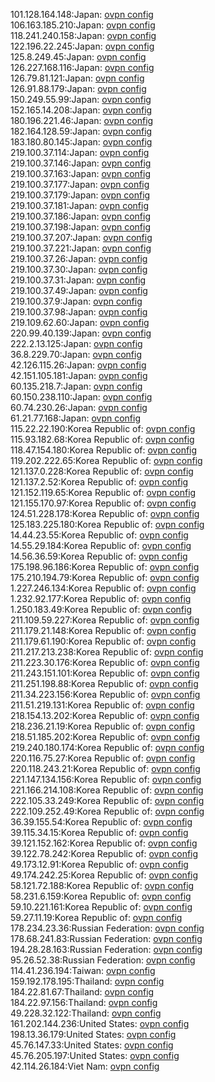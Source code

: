 101.128.164.148:Japan: [ovpn config](vpn/101_128_164_148.ovpn)  
106.163.185.210:Japan: [ovpn config](vpn/106_163_185_210.ovpn)  
118.241.240.158:Japan: [ovpn config](vpn/118_241_240_158.ovpn)  
122.196.22.245:Japan: [ovpn config](vpn/122_196_22_245.ovpn)  
125.8.249.45:Japan: [ovpn config](vpn/125_8_249_45.ovpn)  
126.227.168.116:Japan: [ovpn config](vpn/126_227_168_116.ovpn)  
126.79.81.121:Japan: [ovpn config](vpn/126_79_81_121.ovpn)  
126.91.88.179:Japan: [ovpn config](vpn/126_91_88_179.ovpn)  
150.249.55.99:Japan: [ovpn config](vpn/150_249_55_99.ovpn)  
152.165.14.208:Japan: [ovpn config](vpn/152_165_14_208.ovpn)  
180.196.221.46:Japan: [ovpn config](vpn/180_196_221_46.ovpn)  
182.164.128.59:Japan: [ovpn config](vpn/182_164_128_59.ovpn)  
183.180.80.145:Japan: [ovpn config](vpn/183_180_80_145.ovpn)  
219.100.37.114:Japan: [ovpn config](vpn/219_100_37_114.ovpn)  
219.100.37.146:Japan: [ovpn config](vpn/219_100_37_146.ovpn)  
219.100.37.163:Japan: [ovpn config](vpn/219_100_37_163.ovpn)  
219.100.37.177:Japan: [ovpn config](vpn/219_100_37_177.ovpn)  
219.100.37.179:Japan: [ovpn config](vpn/219_100_37_179.ovpn)  
219.100.37.181:Japan: [ovpn config](vpn/219_100_37_181.ovpn)  
219.100.37.186:Japan: [ovpn config](vpn/219_100_37_186.ovpn)  
219.100.37.198:Japan: [ovpn config](vpn/219_100_37_198.ovpn)  
219.100.37.207:Japan: [ovpn config](vpn/219_100_37_207.ovpn)  
219.100.37.221:Japan: [ovpn config](vpn/219_100_37_221.ovpn)  
219.100.37.26:Japan: [ovpn config](vpn/219_100_37_26.ovpn)  
219.100.37.30:Japan: [ovpn config](vpn/219_100_37_30.ovpn)  
219.100.37.31:Japan: [ovpn config](vpn/219_100_37_31.ovpn)  
219.100.37.49:Japan: [ovpn config](vpn/219_100_37_49.ovpn)  
219.100.37.9:Japan: [ovpn config](vpn/219_100_37_9.ovpn)  
219.100.37.98:Japan: [ovpn config](vpn/219_100_37_98.ovpn)  
219.109.62.60:Japan: [ovpn config](vpn/219_109_62_60.ovpn)  
220.99.40.139:Japan: [ovpn config](vpn/220_99_40_139.ovpn)  
222.2.13.125:Japan: [ovpn config](vpn/222_2_13_125.ovpn)  
36.8.229.70:Japan: [ovpn config](vpn/36_8_229_70.ovpn)  
42.126.115.26:Japan: [ovpn config](vpn/42_126_115_26.ovpn)  
42.151.105.181:Japan: [ovpn config](vpn/42_151_105_181.ovpn)  
60.135.218.7:Japan: [ovpn config](vpn/60_135_218_7.ovpn)  
60.150.238.110:Japan: [ovpn config](vpn/60_150_238_110.ovpn)  
60.74.230.26:Japan: [ovpn config](vpn/60_74_230_26.ovpn)  
61.21.77.168:Japan: [ovpn config](vpn/61_21_77_168.ovpn)  
115.22.22.190:Korea Republic of: [ovpn config](vpn/115_22_22_190.ovpn)  
115.93.182.68:Korea Republic of: [ovpn config](vpn/115_93_182_68.ovpn)  
118.47.154.180:Korea Republic of: [ovpn config](vpn/118_47_154_180.ovpn)  
119.202.222.65:Korea Republic of: [ovpn config](vpn/119_202_222_65.ovpn)  
121.137.0.228:Korea Republic of: [ovpn config](vpn/121_137_0_228.ovpn)  
121.137.2.52:Korea Republic of: [ovpn config](vpn/121_137_2_52.ovpn)  
121.152.119.65:Korea Republic of: [ovpn config](vpn/121_152_119_65.ovpn)  
121.155.170.97:Korea Republic of: [ovpn config](vpn/121_155_170_97.ovpn)  
124.51.228.178:Korea Republic of: [ovpn config](vpn/124_51_228_178.ovpn)  
125.183.225.180:Korea Republic of: [ovpn config](vpn/125_183_225_180.ovpn)  
14.44.23.55:Korea Republic of: [ovpn config](vpn/14_44_23_55.ovpn)  
14.55.29.184:Korea Republic of: [ovpn config](vpn/14_55_29_184.ovpn)  
14.56.36.59:Korea Republic of: [ovpn config](vpn/14_56_36_59.ovpn)  
175.198.96.186:Korea Republic of: [ovpn config](vpn/175_198_96_186.ovpn)  
175.210.194.79:Korea Republic of: [ovpn config](vpn/175_210_194_79.ovpn)  
1.227.246.134:Korea Republic of: [ovpn config](vpn/1_227_246_134.ovpn)  
1.232.92.177:Korea Republic of: [ovpn config](vpn/1_232_92_177.ovpn)  
1.250.183.49:Korea Republic of: [ovpn config](vpn/1_250_183_49.ovpn)  
211.109.59.227:Korea Republic of: [ovpn config](vpn/211_109_59_227.ovpn)  
211.179.21.148:Korea Republic of: [ovpn config](vpn/211_179_21_148.ovpn)  
211.179.61.190:Korea Republic of: [ovpn config](vpn/211_179_61_190.ovpn)  
211.217.213.238:Korea Republic of: [ovpn config](vpn/211_217_213_238.ovpn)  
211.223.30.176:Korea Republic of: [ovpn config](vpn/211_223_30_176.ovpn)  
211.243.151.101:Korea Republic of: [ovpn config](vpn/211_243_151_101.ovpn)  
211.251.198.88:Korea Republic of: [ovpn config](vpn/211_251_198_88.ovpn)  
211.34.223.156:Korea Republic of: [ovpn config](vpn/211_34_223_156.ovpn)  
211.51.219.131:Korea Republic of: [ovpn config](vpn/211_51_219_131.ovpn)  
218.154.13.202:Korea Republic of: [ovpn config](vpn/218_154_13_202.ovpn)  
218.236.21.19:Korea Republic of: [ovpn config](vpn/218_236_21_19.ovpn)  
218.51.185.202:Korea Republic of: [ovpn config](vpn/218_51_185_202.ovpn)  
219.240.180.174:Korea Republic of: [ovpn config](vpn/219_240_180_174.ovpn)  
220.116.75.27:Korea Republic of: [ovpn config](vpn/220_116_75_27.ovpn)  
220.118.243.21:Korea Republic of: [ovpn config](vpn/220_118_243_21.ovpn)  
221.147.134.156:Korea Republic of: [ovpn config](vpn/221_147_134_156.ovpn)  
221.166.214.108:Korea Republic of: [ovpn config](vpn/221_166_214_108.ovpn)  
222.105.33.249:Korea Republic of: [ovpn config](vpn/222_105_33_249.ovpn)  
222.109.252.49:Korea Republic of: [ovpn config](vpn/222_109_252_49.ovpn)  
36.39.155.54:Korea Republic of: [ovpn config](vpn/36_39_155_54.ovpn)  
39.115.34.15:Korea Republic of: [ovpn config](vpn/39_115_34_15.ovpn)  
39.121.152.162:Korea Republic of: [ovpn config](vpn/39_121_152_162.ovpn)  
39.122.78.242:Korea Republic of: [ovpn config](vpn/39_122_78_242.ovpn)  
49.173.12.91:Korea Republic of: [ovpn config](vpn/49_173_12_91.ovpn)  
49.174.242.25:Korea Republic of: [ovpn config](vpn/49_174_242_25.ovpn)  
58.121.72.188:Korea Republic of: [ovpn config](vpn/58_121_72_188.ovpn)  
58.231.6.159:Korea Republic of: [ovpn config](vpn/58_231_6_159.ovpn)  
59.10.221.161:Korea Republic of: [ovpn config](vpn/59_10_221_161.ovpn)  
59.27.11.19:Korea Republic of: [ovpn config](vpn/59_27_11_19.ovpn)  
178.234.23.36:Russian Federation: [ovpn config](vpn/178_234_23_36.ovpn)  
178.68.241.83:Russian Federation: [ovpn config](vpn/178_68_241_83.ovpn)  
194.28.28.163:Russian Federation: [ovpn config](vpn/194_28_28_163.ovpn)  
95.26.52.38:Russian Federation: [ovpn config](vpn/95_26_52_38.ovpn)  
114.41.236.194:Taiwan: [ovpn config](vpn/114_41_236_194.ovpn)  
159.192.178.195:Thailand: [ovpn config](vpn/159_192_178_195.ovpn)  
184.22.81.67:Thailand: [ovpn config](vpn/184_22_81_67.ovpn)  
184.22.97.156:Thailand: [ovpn config](vpn/184_22_97_156.ovpn)  
49.228.32.122:Thailand: [ovpn config](vpn/49_228_32_122.ovpn)  
161.202.144.236:United States: [ovpn config](vpn/161_202_144_236.ovpn)  
198.13.36.179:United States: [ovpn config](vpn/198_13_36_179.ovpn)  
45.76.147.33:United States: [ovpn config](vpn/45_76_147_33.ovpn)  
45.76.205.197:United States: [ovpn config](vpn/45_76_205_197.ovpn)  
42.114.26.184:Viet Nam: [ovpn config](vpn/42_114_26_184.ovpn)  
